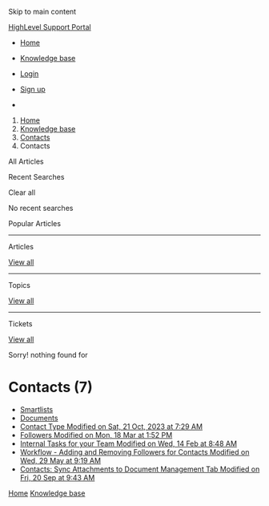 Skip to main content

[ HighLevel Support Portal ](https://help.gohighlevel.com)

  * [ Home ](/support/home)
  * [ Knowledge base ](/support/solutions)

  * [Login](/support/login)
  * [Sign up](/support/signup)
  * 

  1. [Home](/support/home)
  2. [Knowledge base](/support/solutions)
  3. [Contacts](/support/solutions/155000000123)
  4. Contacts

All  Articles 

Recent Searches

Clear all

No recent searches

Popular Articles

* * *

Articles

[View all](/support/search/solutions)

* * *

Topics

[View all](/support/search/topics)

* * *

Tickets

[View all](/support/search/tickets)

Sorry! nothing found for   

# Contacts (7)

  * [ Smartlists ](/support/solutions/folders/155000000199)
  * [ Documents ](/support/solutions/folders/155000000200)
  * [ Contact Type Modified on Sat, 21 Oct, 2023 at 7:29 AM  ](/support/solutions/articles/155000001302-contact-type)
  * [ Followers Modified on Mon, 18 Mar at 1:52 PM  ](/support/solutions/articles/155000001362-followers)
  * [ Internal Tasks for your Team Modified on Wed, 14 Feb at 8:48 AM  ](/support/solutions/articles/155000001703-internal-tasks-for-your-team)
  * [ Workflow - Adding and Removing Followers for Contacts Modified on Wed, 29 May at 9:19 AM  ](/support/solutions/articles/155000002109-workflow-adding-and-removing-followers-for-contacts)
  * [ Contacts: Sync Attachments to Document Management Tab Modified on Fri, 20 Sep at 9:43 AM  ](/support/solutions/articles/155000003209-contacts-sync-attachments-to-document-management-tab)

[Home](/support/home) [Knowledge base](/support/solutions)
